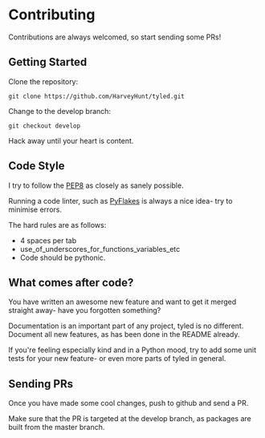 # Contributing

Contributions are always welcomed, so start sending some PRs!

## Getting Started

Clone the repository:

    git clone https://github.com/HarveyHunt/tyled.git
  
Change to the develop branch:

    git checkout develop
  
Hack away until your heart is content.

## Code Style

I try to follow the [PEP8](http://legacy.python.org/dev/peps/pep-0008/) as closely as sanely possible.

Running a code linter, such as [PyFlakes](https://launchpad.net/pyflakes) is always a nice idea- try to minimise errors.

The hard rules are as follows:

  * 4 spaces per tab
  * use_of_underscores_for_functions_variables_etc
  * Code should be pythonic.
  
## What comes after code?

You have written an awesome new feature and want to get it merged straight away- have you forgotten something?

Documentation is an important part of any project, tyled is no different. Document all new features, as has been done
in the README already.

If you're feeling especially kind and in a Python mood, try to add some unit tests for your new feature- or even more parts of tyled in general.

## Sending PRs
  
Once you have made some cool changes, push to github and send a PR.

Make sure that the PR is targeted at the develop branch, as packages are built from the master branch.

